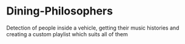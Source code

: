 # Dining-Philosophers
Detection of people inside a vehicle, getting  their music histories and creating a custom playlist which suits all of them
